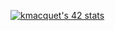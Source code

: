 [![kmacquet's 42 stats](https://badge42.vercel.app/api/v2/cl20czo8y00780ajngc0ktsyv/stats?cursusId=21&coalitionId=122)](https://github.com/JaeSeoKim/badge42)

